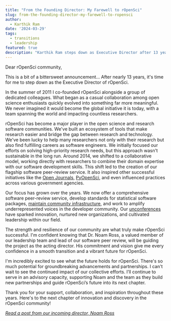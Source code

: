 ```yaml
---
title: "From the Founding Director: My Farewell to rOpenSci"
slug: from-the-founding-director-my-farewell-to-ropensci
author:
  - Karthik Ram
date: '2024-03-29'
tags:
  - transitions
  - leadership
featured: true
description: "Karthik Ram steps down as Executive Director after 13 years"
---
```


Dear rOpenSci community,

This is a bit of a bittersweet announcement... After nearly 13 years, it's time for me to step down as the Executive Director of rOpenSci.

In the summer of 2011 I co-founded rOpenSci alongside a group of dedicated colleagues. What began as a casual collaboration among open science enthusiasts quickly evolved into something far more meaningful. We never imagined it would become the global initiative it is today, with a team spanning the world and impacting countless researchers.

rOpenSci has become a major player in the open science and research software communities. We've built an ecosystem of tools that make research easier and bridge the gap between research and technology. We've been lucky to help many researchers not only with their research but also find fulfilling careers as software engineers. We initially focused our efforts on solving high-priority research needs, but this approach wasn't sustainable in the long run. Around 2014, we shifted to a collaborative model, working directly with researchers to combine their domain expertise with our software development skills. This shift led to the creation of our flagship software peer-review service.  It also inspired other successful initiatives like the [Open Journals](https://www.theoj.org/), [PyOpenSci](https://www.pyopensci.org/), and even influenced practices across various government agencies.

Our focus has grown over the years. We now offer a comprehensive software peer-review service, develop standards for statistical software packages, [maintain community infrastructure](https://r-lib.r-universe.dev/), and work to amplify underrepresented voices in the developer community. Our [unconferences](https://ropensci.org/tags/unconf/) have sparked innovation, nurtured new organizations, and cultivated leadership within our field.

The strength and resilience of our community are what truly make rOpenSci successful.  I'm confident knowing that Dr. Noam Ross, a valued member of our leadership team and lead of our software peer review, will be guiding the project as the acting director. His commitment and vision give me every confidence in a smooth transition and a vibrant future for rOpenSci.

I'm incredibly excited to see what the future holds for rOpenSci. There's so much potential for groundbreaking advancements and partnerships. I can't wait to see the continued impact of our collective efforts. I’ll continue to serve in an advisory capacity, supporting Noam and the team as they build new partnerships and guide rOpenSci’s future into its next chapter.

Thank you for your support, collaboration, and inspiration throughout these years. Here's to the next chapter of innovation and discovery in the rOpenSci community!

[_Read a post from our incoming director, Noam Ross_](https://ropensci.org/blog/2023/03/29/hello-from-our-new-executive-director/)